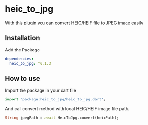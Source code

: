 # heic_to_jpg

With this plugin you can convert HEIC/HEIF file to JPEG image easily

## Installation
Add the Package
```yaml
dependencies:
  heic_to_jpg: ^0.1.3
```

## How to use

Import the package in your dart file

```dart
import 'package:heic_to_jpg/heic_to_jpg.dart';
```

And call convert method with local HEIC/HEIF image file path.
```dart
String jpegPath = await HeicToJpg.convert(heicPath);
```